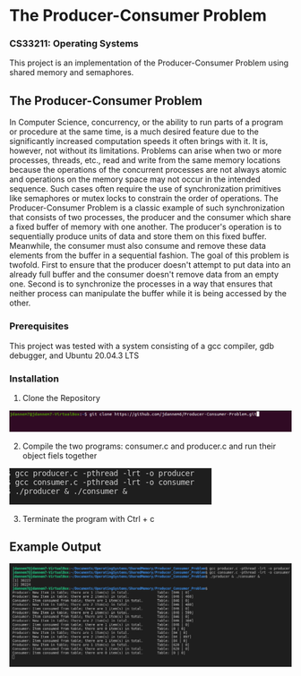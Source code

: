 # The Producer-Consumer Problem
### CS33211: Operating Systems
This project is an implementation of the Producer-Consumer Problem using shared memory and semaphores.

## The Producer-Consumer Problem
In Computer Science, concurrency, or the ability to run parts of a program or procedure at the same time, is a much desired feature due to the significantly increased computation speeds it often brings with it. It is, however, not without its limitations. Problems can arise when two or more processes, threads, etc., read and write from the same memory locations because the operations of the concurrent processes are not always atomic and operations on the memory space may not occur in the intended sequence. Such cases often require the use of synchronization primitives like semaphores or mutex locks to constrain the order of operations. The Producer-Consumer Problem is a classic example of such synchronization that consists of two processes, the producer and the consumer which share
a fixed buffer of memory with one another. The producer's operation is to sequentially produce units of data and store them on this fixed buffer. Meanwhile, the consumer must also consume and remove these data elements from the buffer in a sequential fashion. The goal of this problem is twofold. First to ensure that the producer doesn't attempt to put data into an already full buffer and the consumer doesn't remove data from an empty one. Second is to synchronize the processes in a way that ensures that neither process can manipulate the buffer while it is being accessed by the other.

### Prerequisites
This project was tested with a system consisting of a gcc compiler, gdb debugger, and Ubuntu 20.04.3 LTS

### Installation
1. Clone the Repository

![](RepositoryCloning.png)

2. Compile the two programs: consumer.c and producer.c and run their object fiels together

![](Commands.png)

3. Terminate the program with Ctrl + c

## Example Output
![](ExampleOutput.png)
